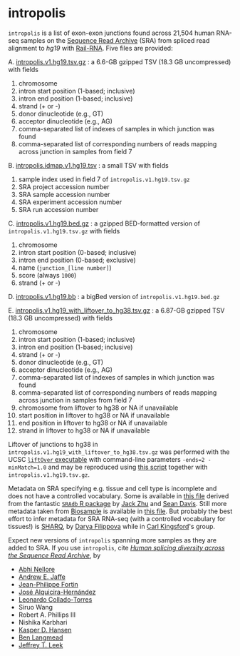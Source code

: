 # intropolis

`intropolis` is a list of exon-exon junctions found across 21,504 human RNA-seq samples on the [Sequence Read Archive](http://www.ncbi.nlm.nih.gov/sra) (SRA) from spliced read alignment to *hg19* with [Rail-RNA](http://rail.bio). Five files are provided:

A. [intropolis.v1.hg19.tsv.gz](http://bit.ly/1SfBRTi) : a 6.6-GB gzipped TSV (18.3 GB uncompressed) with fields
  1. chromosome
  2. intron start position (1-based; inclusive)
  3. intron end position (1-based; inclusive)
  4. strand (+ or -)
  5. donor dinucleotide (e.g., GT)
  6. acceptor dinucleotide (e.g., AG)
  7. comma-separated list of indexes of samples in which junction was found
  8. comma-separated list of corresponding numbers of reads mapping across junction in samples from field 7

B. <a href="http://bit.ly/1PmKdpD" download>intropolis.idmap.v1.hg19.tsv</a> : a small TSV with fields
  1. sample index used in field 7 of `intropolis.v1.hg19.tsv.gz`
  2. SRA project accession number
  3. SRA sample accession number
  4. SRA experiment accession number
  5. SRA run accession number

C. <a href="http://bit.ly/2cmNHKB" download>intropolis.v1.hg19.bed.gz</a> : a gzipped BED-formatted version of `intropolis.v1.hg19.tsv.gz` with fields
  1. chromosome
  2. intron start position (0-based; inclusive)
  3. intron end position (0-based; exclusive)
  4. name (`junction_[line number]`)
  5. score (always `1000`)
  6. strand (+ or -)

D. <a href="http://bit.ly/2craEez" download>intropolis.v1.hg19.bb</a> : a bigBed version of `intropolis.v1.hg19.bed.gz`

E. [intropolis.v1.hg19_with_liftover_to_hg38.tsv.gz](http://bit.ly/2cEUnHJ) : a 6.87-GB gzipped TSV (18.3 GB uncompressed) with fields
  1. chromosome
  2. intron start position (1-based; inclusive)
  3. intron end position (1-based; inclusive)
  4. strand (+ or -)
  5. donor dinucleotide (e.g., GT)
  6. acceptor dinucleotide (e.g., AG)
  7. comma-separated list of indexes of samples in which junction was found
  8. comma-separated list of corresponding numbers of reads mapping across junction in samples from field 7
  9. chromosome from liftover to hg38 or NA if unavailable
  10. start position in liftover to hg38 or NA if unavailable
  11. end position in liftover to hg38 or NA if unavailable
  12. strand in liftover to hg38 or NA if unavailable

Liftover of junctions to hg38 in `intropolis.v1.hg19_with_liftover_to_hg38.tsv.gz` was performed with the UCSC [`liftOver` executable](https://genome-store.ucsc.edu/) with command-line parameters `-ends=2 -minMatch=1.0` and may be reproduced using [this script]( https://github.com/nellore/runs/blob/master/sra/liftover_intropolis.py) together with `intropolis.v1.hg19.tsv.gz`.

Metadata on SRA specifying e.g. tissue and cell type is incomplete and does not have a controlled vocabulary. Some is available in [this file](http://verve.webfactional.com/misc/all_illumina_sra_for_human.tsv.gz) derived from the fantastic [`SRAdb` R package](https://bioconductor.org/packages/release/bioc/html/SRAdb.html) by [Jack Zhu](https://support.bioconductor.org/u/3338/) and [Sean Davis](http://watson.nci.nih.gov/~sdavis/). Still more metadata taken from [Biosample](http://www.ncbi.nlm.nih.gov/biosample/) is available in [this file](https://raw.githubusercontent.com/nellore/runs/master/sra/hg19/biosample_tags.tsv). But probably the best effort to infer metadata for SRA RNA-seq (with a controlled vocabulary for tissues!) is [SHARQ](http://sharq.compbio.cs.cmu.edu/), by [Darya Filippova](http://www.cs.cmu.edu/~dfilippo/) while in [Carl Kingsford](http://www.cs.cmu.edu/~ckingsf/)'s group.

Expect new versions of `intropolis` spanning more samples as they are added to SRA. If you use `intropolis`, cite [*Human splicing diversity across the Sequence Read Archive*](http://biorxiv.org/content/early/2016/01/29/038224), by

* [Abhi Nellore](http://nellore.github.io)
* [Andrew E. Jaffe](http://www.aejaffe.com/)
* [Jean-Philippe Fortin](http://jfortinbiostats.com/)
* [José Alquicira-Hernández](https://github.com/joseah)
* [Leonardo Collado-Torres](http://www.biostat.jhsph.edu/~lcollado/)
* Siruo Wang
* Robert A. Phillips III
* Nishika Karbhari
* [Kasper D. Hansen](http://www.hansenlab.org/)
* [Ben Langmead](http://www.langmead-lab.org/)
* [Jeffrey T. Leek](http://jtleek.com/)
